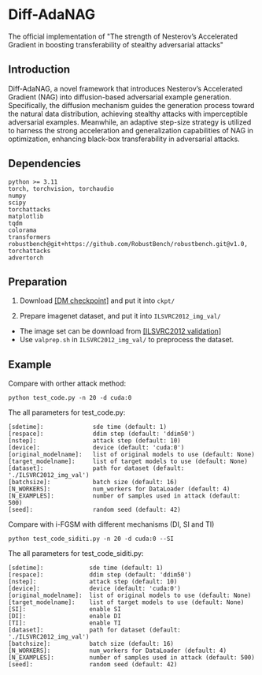 # Diff-AdaNAG
The official implementation of "The strength of Nesterov’s Accelerated Gradient in boosting transferability of stealthy adversarial attacks"


## Introduction 
Diff-AdaNAG, a novel framework that introduces Nesterov’s Accelerated Gradient (NAG) into diffusion-based adversarial example generation. Specifically, the diffusion mechanism guides the generation process toward the natural data distribution, achieving stealthy attacks with imperceptible adversarial examples. Meanwhile, an adaptive step-size strategy is utilized to harness the strong acceleration and
generalization capabilities of NAG in optimization, enhancing black-box transferability in adversarial attacks.

## Dependencies
```
python >= 3.11
torch, torchvision, torchaudio
numpy
scipy
torchattacks
matplotlib
tqdm
colorama
transformers
robustbench@git+https://github.com/RobustBench/robustbench.git@v1.0,
torchattacks
advertorch
```

## Preparation

1. Download [[DM checkpoint]](https://openaipublic.blob.core.windows.net/diffusion/jul-2021/256x256_diffusion_uncond.pt) and put it into `ckpt/`

2. Prepare imagenet dataset, and put it into `ILSVRC2012_img_val/`
- The image set can be download from [[ILSVRC2012 validation]](https://image-net.org/challenges/LSVRC/2012/index.php)
- Use `valprep.sh` in `ILSVRC2012_img_val/` to preprocess the dataset.

## Example 
Compare with orther attack method:
```
python test_code.py -n 20 -d cuda:0
```
The all parameters for test_code.py:
```
[sdetime]:              sde time (default: 1)
[respace]:              ddim step (default: 'ddim50')
[nstep]:                attack step (default: 10)
[device]:               device (default: 'cuda:0')
[original_modelname]:   list of original models to use (default: None)
[target_modelname]:     list of target models to use (default: None)
[dataset]:              path for dataset (default: './ILSVRC2012_img_val')
[batchsize]:            batch size (default: 16)
[N_WORKERS]:            num_workers for DataLoader (default: 4)
[N_EXAMPLES]:           number of samples used in attack (default: 500)
[seed]:                 random seed (default: 42)
```

Compare with i-FGSM with different mechanisms (DI, SI and TI)
```
python test_code_siditi.py -n 20 -d cuda:0 --SI
```
The all parameters for test_code_siditi.py:
```
[sdetime]:             sde time (default: 1)
[respace]:             ddim step (default: 'ddim50')
[nstep]:               attack step (default: 10)
[device]:              device (default: 'cuda:0')
[original_modelname]:  list of original models to use (default: None)
[target_modelname]:    list of target models to use (default: None)
[SI]:                  enable SI
[DI]:                  enable DI
[TI]:                  enable TI
[dataset]:             path for dataset (default: './ILSVRC2012_img_val')
[batchsize]:           batch size (default: 16)
[N_WORKERS]:           num_workers for DataLoader (default: 4)
[N_EXAMPLES]:          number of samples used in attack (default: 500)
[seed]:                random seed (default: 42)
```


